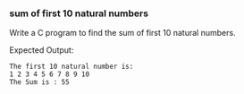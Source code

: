 ### sum of first 10 natural numbers

Write a C program to find the sum of first 10 natural numbers.

Expected Output:

```
The first 10 natural number is:  
1 2 3 4 5 6 7 8 9 10
The Sum is : 55
```